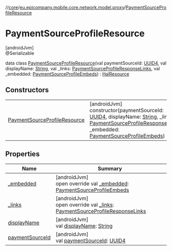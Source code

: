 //[core](../../../index.md)/[eu.epicompany.mobile.core.network.model.proxy](../index.md)/[PaymentSourceProfileResource](index.md)

# PaymentSourceProfileResource

[androidJvm]\
@Serializable

data class [PaymentSourceProfileResource](index.md)(val paymentSourceId: [UUID4](../../eu.epicompany.mobile.core.datatypes/index.md#545543244%2FClasslikes%2F-1060529556), val displayName: [String](https://kotlinlang.org/api/latest/jvm/stdlib/kotlin/-string/index.html), val _links: [PaymentSourceProfileResponseLinks](../-payment-source-profile-response-links/index.md), val _embedded: [PaymentSourceProfileEmbeds](../-payment-source-profile-embeds/index.md)) : [HalResource](../../eu.epicompany.mobile.core.network.hypermedia/-hal-resource/index.md)

## Constructors

| | |
|---|---|
| [PaymentSourceProfileResource](-payment-source-profile-resource.md) | [androidJvm]<br>constructor(paymentSourceId: [UUID4](../../eu.epicompany.mobile.core.datatypes/index.md#545543244%2FClasslikes%2F-1060529556), displayName: [String](https://kotlinlang.org/api/latest/jvm/stdlib/kotlin/-string/index.html), _links: [PaymentSourceProfileResponseLinks](../-payment-source-profile-response-links/index.md), _embedded: [PaymentSourceProfileEmbeds](../-payment-source-profile-embeds/index.md)) |

## Properties

| Name | Summary |
|---|---|
| [_embedded](_embedded.md) | [androidJvm]<br>open override val [_embedded](_embedded.md): [PaymentSourceProfileEmbeds](../-payment-source-profile-embeds/index.md) |
| [_links](_links.md) | [androidJvm]<br>open override val [_links](_links.md): [PaymentSourceProfileResponseLinks](../-payment-source-profile-response-links/index.md) |
| [displayName](display-name.md) | [androidJvm]<br>val [displayName](display-name.md): [String](https://kotlinlang.org/api/latest/jvm/stdlib/kotlin/-string/index.html) |
| [paymentSourceId](payment-source-id.md) | [androidJvm]<br>val [paymentSourceId](payment-source-id.md): [UUID4](../../eu.epicompany.mobile.core.datatypes/index.md#545543244%2FClasslikes%2F-1060529556) |
